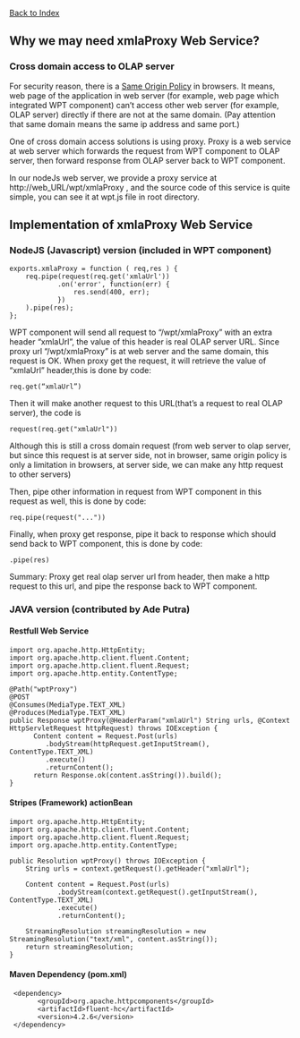 [Back to Index](./index.md)


## Why we may need xmlaProxy Web Service?

### Cross domain access to OLAP server

For security reason, there is a [Same Origin Policy](https://en.wikipedia.org/wiki/Same-origin_policy) in 
browsers. It means, web page of the application in web server (for example, web page which integrated WPT
component) can’t access other web server (for example, OLAP server) directly if there are not at the same
domain. (Pay attention that same domain means the same ip address and same port.)

One of cross domain access solutions is using proxy. Proxy is a web service at web server which forwards 
the request from WPT component to OLAP server, then forward response from OLAP server back to WPT component. 


In our nodeJs web server, we provide a proxy service at http://web_URL/wpt/xmlaProxy  , and the source code
of this service is quite simple, you can see it at wpt.js file in root directory.




## Implementation of xmlaProxy Web Service

### NodeJS (Javascript) version (included in WPT component)

    exports.xmlaProxy = function ( req,res ) {
        req.pipe(request(req.get('xmlaUrl'))
                .on('error', function(err) {
                    res.send(400, err);
                })
        ).pipe(res);
    };

WPT component will send all request to “/wpt/xmlaProxy” with an extra header “xmlaUrl”, the value of this header
is real OLAP server URL. Since proxy url “/wpt/xmlaProxy” is at web server and the same domain, this request is
OK. When proxy get the request, it will retrieve the value of “xmlaUrl” header,this is done by code:

    req.get(“xmlaUrl”)

Then it will make another request to this URL(that’s a request to real OLAP server), the code is

    request(req.get("xmlaUrl"))

Although this is still a cross domain request (from web server to olap server, but since this request is at server
side, not in browser, same origin policy is only a limitation in browsers, at server side, we can make any http 
request to other servers)

Then, pipe other information in request from WPT component in this request as well, this is done by code:

    req.pipe(request("..."))

Finally, when proxy get response, pipe it back to response which should send back to WPT component, this is done 
by code:

    .pipe(res)

Summary: Proxy get real olap server url from header, then make a http request to this url, and pipe the response
back to WPT component.


### JAVA version (contributed by Ade Putra)

#### Restfull Web Service

    import org.apache.http.HttpEntity;
    import org.apache.http.client.fluent.Content;
    import org.apache.http.client.fluent.Request;
    import org.apache.http.entity.ContentType;

    @Path("wptProxy")
    @POST
    @Consumes(MediaType.TEXT_XML)
    @Produces(MediaType.TEXT_XML)
    public Response wptProxy(@HeaderParam("xmlaUrl") String urls, @Context HttpServletRequest httpRequest) throws IOException {   
          Content content = Request.Post(urls)
             .bodyStream(httpRequest.getInputStream(), ContentType.TEXT_XML)
             .execute()
             .returnContent();
          return Response.ok(content.asString()).build();
    }


#### Stripes (Framework) actionBean

    import org.apache.http.HttpEntity;
    import org.apache.http.client.fluent.Content;
    import org.apache.http.client.fluent.Request;
    import org.apache.http.entity.ContentType;

    public Resolution wptProxy() throws IOException {
        String urls = context.getRequest().getHeader("xmlaUrl");
       
        Content content = Request.Post(urls)
                .bodyStream(context.getRequest().getInputStream(), ContentType.TEXT_XML)
                .execute()
                .returnContent(); 
        
        StreamingResolution streamingResolution = new StreamingResolution("text/xml", content.asString());
        return streamingResolution; 
    }


#### Maven Dependency (pom.xml)

     <dependency>
           <groupId>org.apache.httpcomponents</groupId>
           <artifactId>fluent-hc</artifactId>
           <version>4.2.6</version>
     </dependency>


